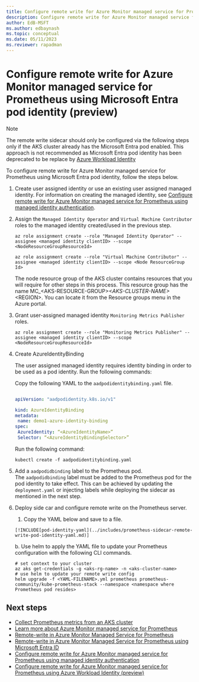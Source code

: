 ```yaml
---
title: Configure remote write for Azure Monitor managed service for Prometheus using Microsoft Entra pod identity (preview) 
description: Configure remote write for Azure Monitor managed service for Prometheus using Microsoft Entra pod identity (preview) 
author: EdB-MSFT
ms.author: edbaynash
ms.topic: conceptual
ms.date: 05/11/2023
ms.reviewer: rapadman
---
```


# Configure remote write for Azure Monitor managed service for Prometheus using Microsoft Entra pod identity (preview) 


> [!NOTE] 
> The remote write sidecar should only be configured via the following steps only if the AKS cluster already has the Microsoft Entra pod enabled. This approach is not recommended as Microsoft Entra pod identity has been deprecated to be replace by [Azure Workload Identity](/azure/active-directory/workload-identities/workload-identities-overview)


To configure remote write for Azure Monitor managed service for Prometheus using Microsoft Entra pod identity, follow the steps below.

1. Create user assigned identity or use an existing user assigned managed identity. For information on creating the managed identity, see [Configure remote write for Azure Monitor managed service for Prometheus using managed identity authentication](./prometheus-remote-write-managed-identity.md#get-the-client-id-of-the-user-assigned-identity).
1. Assign the `Managed Identity Operator` and `Virtual Machine Contributor` roles to the managed identity created/used in the previous step.

    ```azurecli
    az role assignment create --role "Managed Identity Operator" --assignee <managed identity clientID> --scope <NodeResourceGroupResourceId> 
          
    az role assignment create --role "Virtual Machine Contributor" --assignee <managed identity clientID> --scope <Node ResourceGroup Id> 
    ```	 

    The node resource group of the AKS cluster contains resources that you will require for other steps in this process. This resource group has the name MC_\<AKS-RESOURCE-GROUP\>_\<AKS-CLUSTER-NAME\>_\<REGION\>. You can locate it from the Resource groups menu in the Azure portal.

1. Grant user-assigned managed identity `Monitoring Metrics Publisher` roles.

    ```azurecli
    az role assignment create --role "Monitoring Metrics Publisher" --assignee <managed identity clientID> --scope <NodeResourceGroupResourceId> 
    ```

1. Create AzureIdentityBinding 

    The user assigned managed identity requires identity binding in order to be used as a pod identity. Run the following commands: 
 
    Copy the following YAML to the `aadpodidentitybinding.yaml` file.

    ```yml

    apiVersion: "aadpodidentity.k8s.io/v1" 

    kind: AzureIdentityBinding 
    metadata: 
     name: demo1-azure-identity-binding 
    spec: 
     AzureIdentity: “<AzureIdentityName>” 
     Selector: “<AzureIdentityBindingSelector>” 
     ```

    Run the following command:

    ```azurecli
    kubectl create -f aadpodidentitybinding.yaml 
    ```
 
1. Add a `aadpodidbinding` label to the Prometheus pod.  
    The `aadpodidbinding` label must be added to the Prometheus pod for the pod identity to take effect. This can be achieved by updating the `deployment.yaml` or injecting labels while deploying the sidecar as mentioned in the next step.

1. Deploy side car and configure remote write on the Prometheus server.

      1. Copy the YAML below and save to a file.  

       [!INCLUDE[pod-identity-yaml](../includes/prometheus-sidecar-remote-write-pod-identity-yaml.md)]

      b. Use helm to apply the YAML file to update your Prometheus configuration with the following CLI commands.  
      
    ```azurecli
    # set context to your cluster 
    az aks get-credentials -g <aks-rg-name> -n <aks-cluster-name> 
    # use helm to update your remote write config 
    helm upgrade -f <YAML-FILENAME>.yml prometheus prometheus-community/kube-prometheus-stack --namespace <namespace where Prometheus pod resides>
    ```
## Next steps

- [Collect Prometheus metrics from an AKS cluster](../containers/prometheus-metrics-enable.md)
- [Learn more about Azure Monitor managed service for Prometheus](../essentials/prometheus-metrics-overview.md)
- [Remote-write in Azure Monitor Managed Service for Prometheus](prometheus-remote-write.md)
- [Remote-write in Azure Monitor Managed Service for Prometheus using Microsoft Entra ID](./prometheus-remote-write-active-directory.md)
- [Configure remote write for Azure Monitor managed service for Prometheus using managed identity authentication](./prometheus-remote-write-managed-identity.md)
- [Configure remote write for Azure Monitor managed service for Prometheus using Azure Workload Identity (preview)](./prometheus-remote-write-azure-workload-identity.md)
